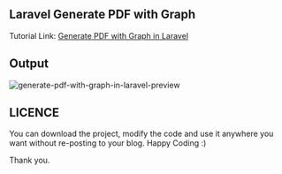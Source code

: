 ## Laravel Generate PDF with Graph
Tutorial Link: [Generate PDF with Graph in Laravel](https://www.mynotepaper.com/generate-pdf-with-graph-in-laravel.html)

## Output
![generate-pdf-with-graph-in-laravel-preview](https://user-images.githubusercontent.com/13184472/64443057-eb4f0c00-d0f2-11e9-9a21-7062e75af507.png)

## LICENCE

You can download the project, modify the code and use it anywhere you want without re-posting to your blog. Happy Coding :)

Thank you.

